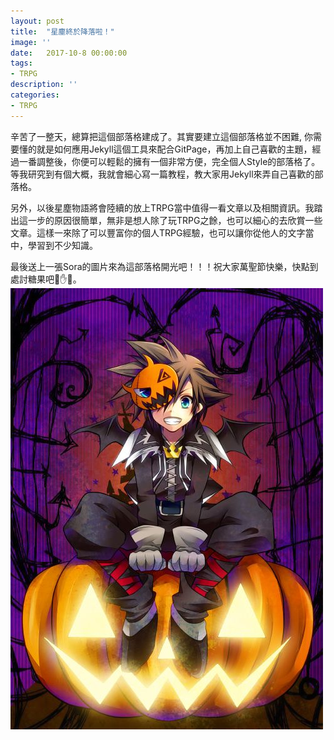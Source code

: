 ```yaml
---
layout: post
title:  "星塵終於降落啦！"
image: ''
date:   2017-10-8 00:00:00
tags:
- TRPG
description: ''
categories:
- TRPG
---
```

辛苦了一整天，總算把這個部落格建成了。其實要建立這個部落格並不困難, 你需要懂的就是如何應用Jekyll這個工具來配合GitPage，再加上自己喜歡的主題，經過一番調整後，你便可以輕鬆的擁有一個非常方便，完全個人Style的部落格了。等我研究到有個大概，我就會細心寫一篇教程，教大家用Jekyll來弄自己喜歡的部落格。

另外，以後星塵物語將會陸續的放上TRPG當中值得一看文章以及相關資訊。我踏出這一步的原因很簡單，無非是想人除了玩TRPG之餘，也可以細心的去欣賞一些文章。這樣一來除了可以豐富你的個人TRPG經驗，也可以讓你從他人的文字當中，學習到不少知識。

最後送上一張Sora的圖片來為這部落格開光吧！！！祝大家萬聖節快樂，快點到處討糖果吧🎃✋🍬。
<img src="/assets/img/helloweensora.jpg">
